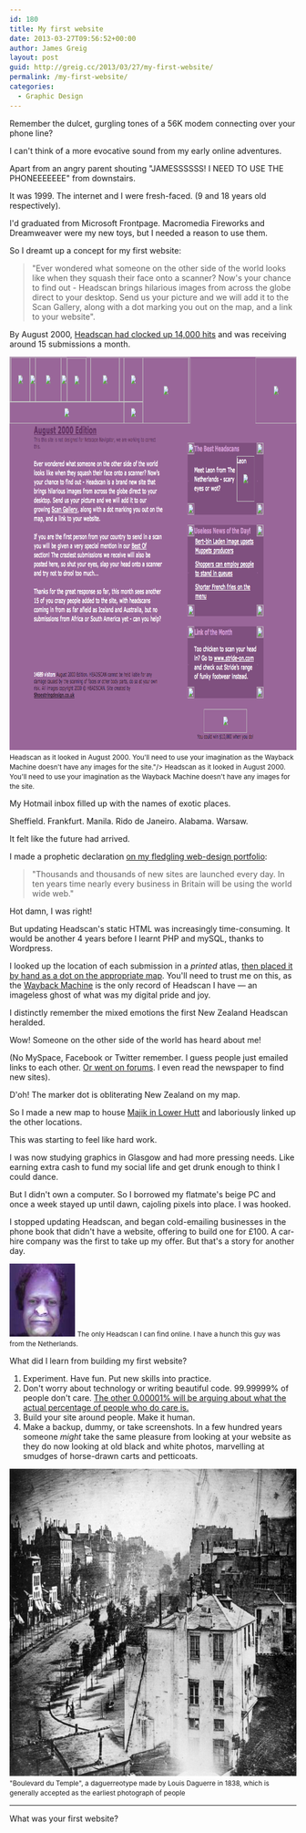 ```yaml
---
id: 180
title: My first website
date: 2013-03-27T09:56:52+00:00
author: James Greig
layout: post
guid: http://greig.cc/2013/03/27/my-first-website/
permalink: /my-first-website/
categories:
  - Graphic Design
---
```

Remember the dulcet, gurgling tones of a 56K modem connecting over your phone line?

I can't think of a more evocative sound from my early online adventures.

Apart from an angry parent shouting "JAMESSSSSS! I NEED TO USE THE PHONEEEEEEE" from downstairs.<br>

It was 1999. The internet and I were fresh-faced. (9 and 18 years old respectively).

I'd graduated from Microsoft Frontpage. Macromedia Fireworks and Dreamweaver were my new toys, but I needed a reason to use them.

So I&nbsp;dreamt&nbsp;up a concept for my first website:

<blockquote>"Ever wondered what someone on the other side of the world looks like when they squash their face onto a scanner? Now's your chance to find out - Headscan brings hilarious images from across the globe direct to your desktop. Send us your picture and we will add it to the Scan Gallery, along with a dot marking you out on the map, and a link to your website".<br></blockquote>

By August 2000, <a href="http://web.archive.org/web/20000815095641/http://go.to/headscan">Headscan had clocked up&nbsp;14,000 hits</a>&nbsp;and was receiving around 15 submissions a month.<br>

<img src="/media/headscan-homepage.png" alt="" width="943" height="690" class="alignnone size-full wp-image-2023" />
<small>Headscan as it looked in August 2000. You'll need to use your imagination as the Wayback Machine doesn't have any images for the site."/> Headscan as it looked in August 2000. You'll need to use your imagination as the Wayback Machine doesn't have any images for the site.</small>

My Hotmail inbox filled up with the names of exotic places.

Sheffield. Frankfurt. Manila. Rido de Janeiro. Alabama. Warsaw.

It felt like the future had arrived.

I made a prophetic&nbsp;declaration&nbsp;<a href="http://web.archive.org/web/20001102153325/http://www.shoestringdesign.co.uk/">on my fledgling&nbsp;web-design portfolio</a>:

<blockquote>"Thousands and thousands of new sites are launched every day. In ten years time nearly every business in Britain will be using the world wide web."</blockquote>

Hot damn, I was right!

But updating Headscan's static HTML was increasingly time-consuming. It would be another 4 years before I learnt PHP and mySQL, thanks to Wordpress.

I looked up the location of each submission in a <em>printed</em> atlas, <a href="http://web.archive.org/web/20011214001657/http://www.shoestringdesign.co.uk/headscan/Maps/europe/europe.htm">then placed it by hand as a dot on the appropriate map</a>. You'll need to trust me on this, as the <a href="http://archive.org/">Wayback Machine</a> is the only record of Headscan I have — an imageless ghost of what was my digital pride and joy.<strong>&nbsp;</strong>

I distinctly remember the mixed emotions the first New Zealand Headscan heralded.

Wow! Someone on the other side of the world has heard about me!

(No MySpace, Facebook or Twitter remember. I guess people just emailed links to each other. <a href="https://groups.google.com/forum/?fromgroups=#!msg/alt.music.world/wQ0bnsnR1DY/_47YURgminEJ">Or went on forums</a>. I even read the newspaper to find new sites).

D'oh! The marker dot is obliterating New Zealand on my map.

So&nbsp;I made a new map to house&nbsp;<a href="http://web.archive.org/web/20021119094355/http://www.shoestringdesign.co.uk/headscan/Maps/australia/majik.htm">Majik in Lower Hutt</a>&nbsp;and laboriously&nbsp;linked up the other locations.

This was starting to feel like hard work.

I was now studying graphics in Glasgow and had more pressing needs. Like earning extra cash to fund my social life and get drunk enough to think I could dance.&nbsp;

But I didn't own a computer.&nbsp;So I borrowed my flatmate's beige PC and once a week stayed up until dawn, cajoling pixels into place. I was hooked.&nbsp;

I stopped updating Headscan, and began cold-emailing businesses in the phone book that didn't have a website, offering to build one for £100. A car-hire company was the first to take up my offer. But that's a story for another day.&nbsp;

<img src="/media/headscan.jpg" alt="" width="115" height="128" class="alignnone size-full wp-image-2025" />
<small>The only Headscan I can find online. I have a hunch this guy was from the Netherlands.</small>

What did I learn from building my first website?&nbsp;

<ol><li>Experiment. Have fun. Put new skills into practice.</li><li>Don't worry about technology or writing beautiful code. 99.99999% of people don't care. <a href="http://stackoverflow.com/questions/453880/how-many-developers-are-there-in-the-world">The other 0.00001% will be arguing about what the actual percentage of people who do care is.</a></li><li>Build your site around people. Make it human.</li><li>Make a backup, dummy, or take screenshots. In a few hundred years someone <em>might</em> take the same pleasure from looking at your website as they do now looking at old black and white photos, marvelling at smudges of horse-drawn carts and petticoats.</li></ol>

<img src="/media/Boulevard_du_Temple_by_Daguerre.jpg" alt="" width="750" height="539" class="alignnone size-full wp-image-2026" />
<small>"Boulevard du Temple", a daguerreotype made by Louis Daguerre in 1838, which is generally accepted as the earliest photograph of people</small>

<hr />

What was your first website?
